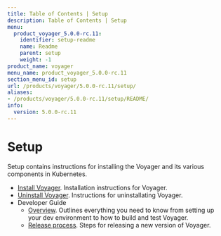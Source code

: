 ```yaml
---
title: Table of Contents | Setup
description: Table of Contents | Setup
menu:
  product_voyager_5.0.0-rc.11:
    identifier: setup-readme
    name: Readme
    parent: setup
    weight: -1
product_name: voyager
menu_name: product_voyager_5.0.0-rc.11
section_menu_id: setup
url: /products/voyager/5.0.0-rc.11/setup/
aliases:
- /products/voyager/5.0.0-rc.11/setup/README/
info:
  version: 5.0.0-rc.11
---
```


# Setup

Setup contains instructions for installing the Voyager and its various components in Kubernetes.

- [Install Voyager](/products/voyager/5.0.0-rc.11/setup/install). Installation instructions for Voyager.
- [Uninstall Voyager](/products/voyager/5.0.0-rc.11/setup/uninstall). Instructions for uninstallating Voyager.
- Developer Guide
  - [Overview](/products/voyager/5.0.0-rc.11/setup/developer-guide/overview). Outlines everything you need to know from setting up your dev environment to how to build and test Voyager.
  - [Release process](/products/voyager/5.0.0-rc.11/setup/developer-guide/release). Steps for releasing a new version of Voyager.
